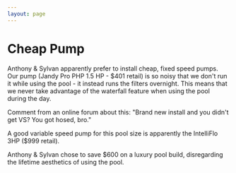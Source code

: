 ```yaml
---
layout: page
---
```


# Cheap Pump

Anthony & Sylvan apparently prefer to install cheap, fixed speed pumps. Our pump (Jandy Pro PHP 1.5 HP - $401 retail) is so noisy that we don't run it while using the pool - it instead runs the filters overnight. This means that we never take advantage of the waterfall feature when using the pool during the day.

Comment from an online forum about this: "Brand new install and you didn't get VS? You got hosed, bro."

A good variable speed pump for this pool size is apparently the IntelliFlo 3HP ($999 retail).

Anthony & Sylvan chose to save $600 on a luxury pool build, disregarding the lifetime aesthetics of using the pool.
